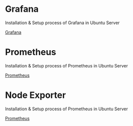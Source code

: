 # Grafana

Installation & Setup process of Grafana in Ubuntu Server

[Grafana](https://github.com/codeincrypt/prometheus-grafana/blob/master/grafana.md)


# Prometheus

Installation & Setup process of Prometheus in Ubuntu Server

[Prometheus](https://github.com/codeincrypt/prometheus-grafana/blob/master/prometheus.md)


# Node Exporter

Installation & Setup process of Prometheus in Ubuntu Server

[Prometheus](https://github.com/codeincrypt/prometheus-grafana/blob/master/node-exporter.md)